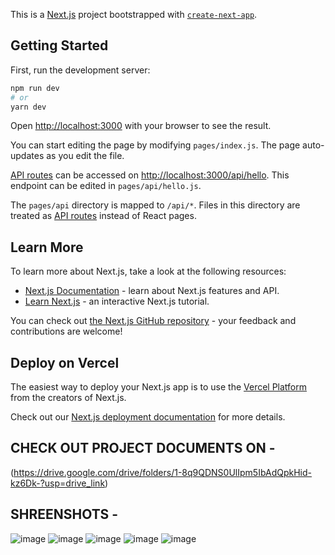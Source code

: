 This is a [Next.js](https://nextjs.org/) project bootstrapped with [`create-next-app`](https://github.com/vercel/next.js/tree/canary/packages/create-next-app).

## Getting Started

First, run the development server:

```bash
npm run dev
# or
yarn dev
```

Open [http://localhost:3000](http://localhost:3000) with your browser to see the result.

You can start editing the page by modifying `pages/index.js`. The page auto-updates as you edit the file.

[API routes](https://nextjs.org/docs/api-routes/introduction) can be accessed on [http://localhost:3000/api/hello](http://localhost:3000/api/hello). This endpoint can be edited in `pages/api/hello.js`.

The `pages/api` directory is mapped to `/api/*`. Files in this directory are treated as [API routes](https://nextjs.org/docs/api-routes/introduction) instead of React pages.

## Learn More

To learn more about Next.js, take a look at the following resources:

- [Next.js Documentation](https://nextjs.org/docs) - learn about Next.js features and API.
- [Learn Next.js](https://nextjs.org/learn) - an interactive Next.js tutorial.

You can check out [the Next.js GitHub repository](https://github.com/vercel/next.js/) - your feedback and contributions are welcome!

## Deploy on Vercel

The easiest way to deploy your Next.js app is to use the [Vercel Platform](https://vercel.com/new?utm_medium=default-template&filter=next.js&utm_source=create-next-app&utm_campaign=create-next-app-readme) from the creators of Next.js.

Check out our [Next.js deployment documentation](https://nextjs.org/docs/deployment) for more details.

## CHECK OUT PROJECT DOCUMENTS ON - 
(https://drive.google.com/drive/folders/1-8q9QDNS0UlIpm5IbAdQpkHid-kz6Dk-?usp=drive_link)

## SHREENSHOTS - 

![image](https://github.com/Prajapatikapil41/weather-website-master/assets/81869156/fdd45f05-c22d-4efd-88a3-5872963ef929)
![image](https://github.com/Prajapatikapil41/weather-website-master/assets/81869156/d6372048-a89e-41e9-91ab-4ab5af533635)
![image](https://github.com/Prajapatikapil41/weather-website-master/assets/81869156/e9d23ddb-e2cb-4e0f-bcef-c2831b86da0a)
![image](https://github.com/Prajapatikapil41/weather-website-master/assets/81869156/3b264f0f-4acd-40dd-9b94-b20ccab8f94d)
![image](https://github.com/Prajapatikapil41/weather-website-master/assets/81869156/458bd458-07be-451d-bcf2-a8434a14db1d)
